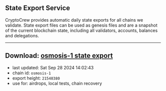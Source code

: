 ## State Export Service
CryptoCrew provides automatic daily state exports for all chains we validate. State export files can be used as genesis files and are a snapshot of the current blockchain state, including all validators, accounts, balances and delegations.

---
**Download: [osmosis-1 state export](https://dl-eu2.ccvalidators.com/SERVICE/osmosis/osmosis-1_export_21540380.json)**
---

- last updated: Sat Sep 28 2024 14:02:43
- chain id: `osmosis-1`
- export height: `21540380`
- use for: airdrops, local tests, chain recovery
